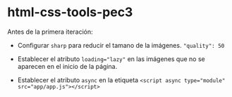 # html-css-tools-pec3

Antes de la primera iteración:

- Configurar `sharp` para reducir el tamano de la imágenes. `"quality": 50`

- Establecer el atributo `loading="lazy"` en las imágenes que no se aparecen en el inicio de la página.

- Establecer el atributo `async` en la etiqueta `<script async type="module" src="app/app.js"></script>`
